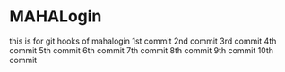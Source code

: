 # MAHALogin
this is for git hooks  of mahalogin
1st commit
2nd commit
3rd commit
4th commit
5th commit
6th commit
7th commit
8th commit
9th commit
10th commit
